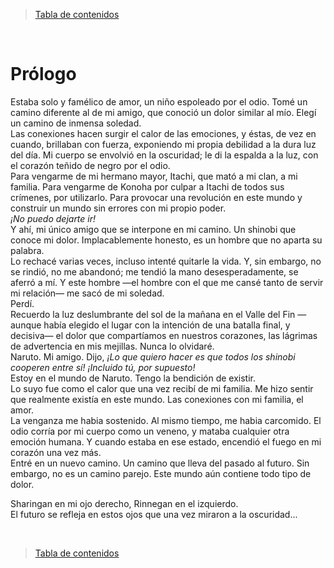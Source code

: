 > [Tabla de contenidos](./es.md#-tabla-de-contenidos)

<br>

# Prólogo

Estaba solo y famélico de amor, un niño espoleado por el odio.
Tomé un camino diferente al de mi amigo, que conoció un dolor similar al mío. Elegí un camino de inmensa soledad.  
Las conexiones hacen surgir el calor de las emociones, y éstas, de vez en cuando, brillaban con fuerza, exponiendo mi propia debilidad a la dura luz del día. Mi cuerpo se envolvió en la oscuridad; le di la espalda a la luz, con el corazón teñido de negro por el odio.  
Para vengarme de mi hermano mayor, Itachi, que mató a mi clan, a mi familia. Para vengarme de Konoha por culpar a Itachi de todos sus crímenes, por utilizarlo. Para provocar una revolución en este mundo y construir un mundo sin errores con mi propio poder.  
*¡No puedo dejarte ir!*  
Y ahí, mi único amigo que se interpone en mi camino. Un shinobi que conoce mi dolor. Implacablemente honesto, es un hombre que no aparta su palabra.  
Lo rechacé varias veces, incluso intenté quitarle la vida. Y, sin embargo, no se rindió, no me abandonó; me tendió la mano desesperadamente, se aferró a mí. Y este hombre —el hombre con el que me cansé tanto de servir mi relación— me sacó de mi soledad.  
Perdí.  
Recuerdo la luz deslumbrante del sol de la mañana en el Valle del Fin —aunque había elegido el lugar con la intención de una batalla final, y decisiva— el dolor que compartíamos en nuestros corazones, las lágrimas de advertencia en mis mejillas. Nunca lo olvidaré.  
Naruto. Mi amigo. Dijo, *¡Lo que quiero hacer es que todos los shinobi cooperen entre sí! ¡Incluido tú, por supuesto!*  
Estoy en el mundo de Naruto. Tengo la bendición de existir.  
Lo suyo fue como el calor que una vez recibí de mi familia. Me hizo sentir que realmente existía en este mundo. Las conexiones con mi familia, el amor.  
La venganza me habia sostenido. Al mismo tiempo, me habia carcomido. El odio corría por mi cuerpo como un veneno, y mataba cualquier otra emoción humana. Y cuando estaba en ese estado, encendió el fuego en mi corazón una vez más.  
Entré en un nuevo camino. Un camino que lleva del pasado al futuro. Sin embargo, no es un camino parejo. Este mundo aún contiene todo tipo de dolor.

Sharingan en mi ojo derecho, Rinnegan en el izquierdo.  
El futuro se refleja en estos ojos que una vez miraron a la oscuridad...

<br>

> [Tabla de contenidos](./es.md#-tabla-de-contenidos)
